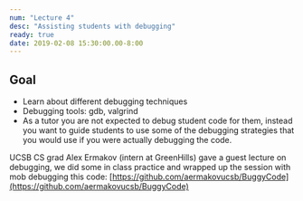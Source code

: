 ```yaml
---
num: "Lecture 4"
desc: "Assisting students with debugging"
ready: true
date: 2019-02-08 15:30:00.00-8:00
---
```


## Goal
* Learn about different debugging techniques
* Debugging tools: gdb, valgrind
* As a tutor you are not expected to debug student code for them, instead you want to guide students to use some of the debugging strategies that you would use if you were actually debugging the code.

UCSB CS grad Alex Ermakov (intern at GreenHills) gave a guest lecture on debugging, we did some in class practice and wrapped up the session with mob debugging this code:
[https://github.com/aermakovucsb/BuggyCode](https://github.com/aermakovucsb/BuggyCode)





